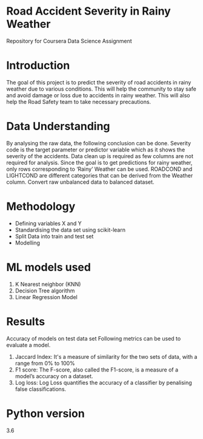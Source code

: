 # Road Accident Severity in Rainy Weather
Repository for Coursera Data Science Assignment

# Introduction
The goal of this project is to predict the severity of road accidents in rainy weather due to various conditions. This will help the community to stay safe and avoid damage or loss due to accidents in rainy weather. This will also help the Road Safety team to take necessary precautions.


# Data Understanding
By analysing the raw data, the following conclusion can be done.
Severity code is the target parameter or predictor variable which as it shows the severity of the accidents.
Data clean up is required as few columns are not required for analysis.
Since the goal is to get predictions for rainy weather, only rows corresponding to ‘Rainy’ Weather can be used.
ROADCOND and LIGHTCOND are different categories that can be derived from the Weather column.
Convert raw unbalanced data to balanced dataset.

# Methodology
- Defining variables X and Y
- Standardising the data set using scikit-learn
- Split Data into train and test set
- Modelling

# ML models used
1. K Nearest neighbor (KNN)
2. Decision Tree algorithm
3. Linear Regression Model


# Results
Accuracy of models on test data set
Following metrics can be used to evaluate a model.
1. Jaccard Index: It's a measure of similarity for the two sets of data, with a range from 0% to 100%
2. F1 score: The F-score, also called the F1-score, is a measure of a model’s accuracy on a dataset. 
3. Log loss: Log Loss quantifies the accuracy of a classifier by penalising false classifications.

# Python version  
3.6
